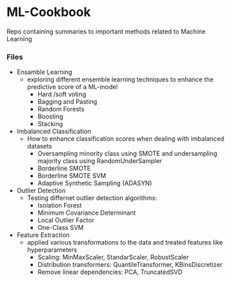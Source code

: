 # ML-Cookbook
Repo containing summaries to important methods related to Machine Learning 

### Files
- Ensamble Learning
  - exploring different ensemble learning techniques to enhance the predictive score of a ML-model
    - Hard /soft voting  
    - Bagging and Pasting
    - Random Forests
    - Boosting
    - Stacking
- Imbalanced Classification
  - How to enhance classification scores when dealing with imbalanced datasets 
    - Oversampling minority class using SMOTE and undersampling majority class using RandomUnderSampler
    - Borderline SMOTE
    - Borderline SMOTE SVM
    - Adaptive Synthetic Sampling (ADASYN)
- Outlier Detection
  - Testing differnet outlier detection algorithms:
    - Isolation Forest
    - Minimum Covariance Determinant
    - Local Outlier Factor
    - One-Class SVM
- Feature Extraction
  - applied various transformations to the data and treated features like hyperparameters
    - Scaling: MinMaxScaler, StandarScaler, RobustScaler
    - Distribution transformers: QuantileTransformer, KBinsDiscretizer
    - Remove linear dependencies: PCA, TruncatedSVD

    
